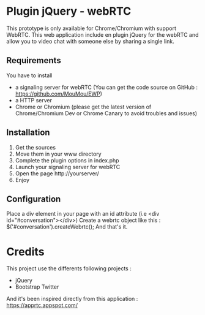 # Plugin jQuery - webRTC

This prototype is only available for Chrome/Chromium with support WebRTC. This web application include en plugin jQuery for the webRTC and allow you to video chat with someone else by sharing a single link. 

## Requirements

You have to install 

- a signaling server for webRTC (You can get the code source on GitHub : https://github.com/MouMou/EWP)
- a HTTP server
- Chrome or Chromium (please get the latest version of Chrome/Chromium Dev or Chrome Canary to avoid troubles and issues)

## Installation

1. Get the sources
2. Move them in your www directory
3. Complete the plugin options in index.php
4. Launch your signaling server for webRTC
5. Open the page http://yourserver/
6. Enjoy

## Configuration

Place a div element in your page with an id attribute (i.e &lt;div id="#conversation"&gt;&lt;/div&gt;)
Create a webrtc object like this : $('#conversation').createWebrtc();
And that's it.

# Credits

This project use the differents following projects :

- jQuery
- Bootstrap Twitter

And it's been inspired directly from this application : https://apprtc.appspot.com/
